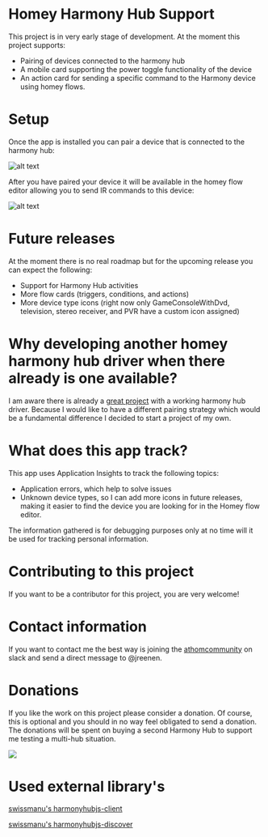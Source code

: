 # Homey Harmony Hub Support

This project is in very early stage of development. At the moment this project supports:
- Pairing of devices connected to the harmony hub
- A mobile card supporting the power toggle functionality of the device
- An action card for sending a specific command to the Harmony device using homey flows.

# Setup

Once the app is installed you can pair a device that is connected to the harmony hub:

![alt text](https://github.com/jreenen/com.jreenen.homeyharmonyhub/blob/master/assets/images/Device%20Pairing.gif "Device pairing")

After you have paired your device it will be available in the homey flow editor allowing you to send IR commands to this device:

![alt text](https://github.com/jreenen/com.jreenen.homeyharmonyhub/blob/master/assets/images/Device%20flow.gif "Using your device in homey flow manager")

# Future releases

At the moment there is no real roadmap but for the upcoming release you can expect the following:
- Support for Harmony Hub activities
- More flow cards (triggers, conditions, and actions)
- More device type icons (right now only GameConsoleWithDvd, television, stereo receiver, and PVR have a custom icon assigned) 

# Why developing another homey harmony hub driver when there already is one available?

I am aware there is already a [great project](https://github.com/netactivenl/com.logitech.harmony.hub) with a working harmony hub driver. Because I would like to have a different pairing strategy which would be a fundamental difference I decided to start a project of my own.

# What does this app track?

This app uses Application Insights to track the following topics:
- Application errors, which help to solve issues
- Unknown device types, so I can add more icons in future releases, making it easier to find the device you are looking for in the Homey flow editor.

The information gathered is for debugging purposes only at no time will it be used for tracking personal information. 

# Contributing to this project
If you want to be a contributor for this project, you are very welcome! 

# Contact information
If you want to contact me the best way is joining the [athomcommunity](http://athomcommunity.slack.com) on slack and send a direct message to @jreenen.  

# Donations
If you like the work on this project please consider a donation. Of course, this is optional and you should in no way feel obligated to send a donation. The donations will be spent on buying a second Harmony Hub to support me testing a multi-hub situation.

[<img src="https://www.paypalobjects.com/en_GB/i/btn/btn_donate_SM.gif">](https://www.paypal.com/cgi-bin/webscr?cmd=_s-xclick&hosted_button_id=8LWS6UKUCHJNC)


# Used external library's

[swissmanu's harmonyhubjs-client](https://github.com/swissmanu/harmonyhubjs-client)

[swissmanu's harmonyhubjs-discover](https://github.com/swissmanu/harmonyhubjs-discover)




